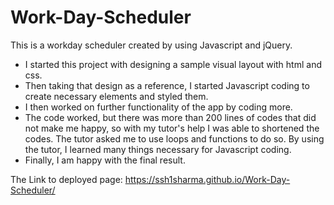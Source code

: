 # Work-Day-Scheduler
This is a workday scheduler created by using Javascript and jQuery.
- I started this project with designing a sample visual layout with html and css.
- Then taking that design as a reference, I started Javascript coding to create necessary elements and styled them.
- I then worked on further functionality of the app by coding more. 
- The code worked, but there was more than 200 lines of codes that did not make me happy, so with my tutor's help I was able to shortened the codes. The tutor asked me to use loops and functions to do so. By using the tutor, I learned many things necessary for Javascript coding.
- Finally, I am happy with the final result. 

The Link to deployed page: https://ssh1sharma.github.io/Work-Day-Scheduler/
